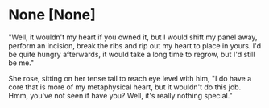 # None [None]
"Well, it wouldn't my heart if you owned it, but I would shift my panel away, perform an incision, break the ribs and rip out my heart to place in yours. I'd be quite hungry afterwards, it would take a long time to regrow, but I'd still be me."    
   

She rose, sitting on her tense tail to reach eye level with him, "I do have a core that is more of my metaphysical heart, but it wouldn't do this job. Hmm, you've not seen if have you? Well, it's really nothing special."
